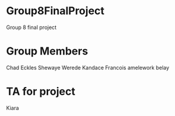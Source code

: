 # Group8FinalProject
Group 8 final project

# Group Members
Chad Eckles
Shewaye Werede
Kandace Francois
amelework belay

# TA for project
Kiara
